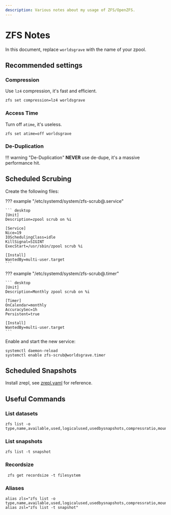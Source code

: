 ```yaml
---
description: Various notes about my usage of ZFS/OpenZFS.
---
```


# ZFS Notes

In this document, replace `worldsgrave` with the name of your zpool.

## Recommended settings

### Compression

Use `lz4` compression, it's fast and efficient.

```shell
zfs set compression=lz4 worldsgrave
```

### Access Time

Turn off `atime`, it's useless.

```shell
zfs set atime=off worldsgrave
```

### De-Duplication

!!! warning "De-Duplication"
    **NEVER** use de-dupe, it's a massive performance hit.

## Scheduled Scrubing

Create the following files:

??? example "/etc/systemd/system/zfs-scrub@.service"

    ``` desktop
    [Unit]
    Description=zpool scrub on %i

    [Service]
    Nice=19
    IOSchedulingClass=idle
    KillSignal=SIGINT
    ExecStart=/usr/sbin/zpool scrub %i

    [Install]
    WantedBy=multi-user.target
    ```

??? example "/etc/systemd/system/zfs-scrub@.timer"

    ``` desktop
    [Unit]
    Description=Monthly zpool scrub on %i

    [Timer]
    OnCalendar=monthly
    AccuracySec=1h
    Persistent=true

    [Install]
    WantedBy=multi-user.target
    ```

Enable and start the new service:

```shell
systemctl daemon-reload
systemctl enable zfs-scrub@worldsgrave.timer
```

## Scheduled Snapshots

Install zrepl, see [zrepl.yaml](zfs-notes/zrepl.yaml) for reference.

## Useful Commands

### List datasets

```shell
zfs list -o type,name,available,used,logicalused,usedbysnapshots,compressratio,mountpoint
```

### List snapshots

```shell
zfs list -t snapshot
```

### Recordsize

```shell
 zfs get recordsize -t filesystem
```

### Aliases

``` shell
alias zls="zfs list -o type,name,available,used,logicalused,usedbysnapshots,compressratio,mountpoint"+
alias zsl="zfs list -t snapshot"
```
